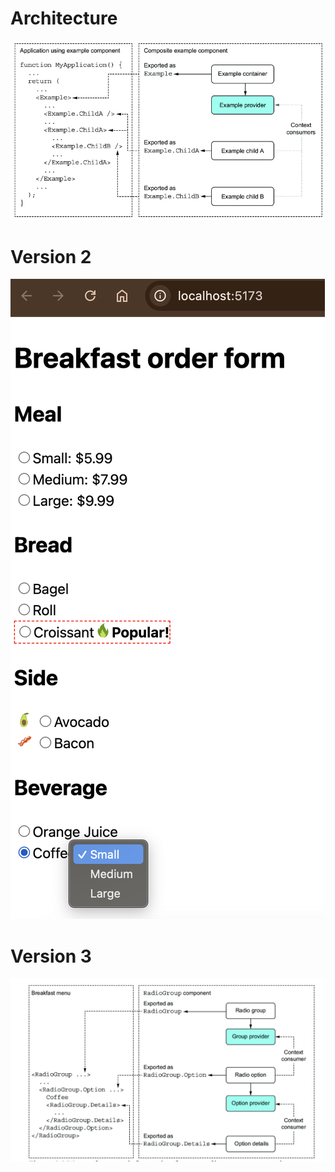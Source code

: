 # Architecture

![Composite Pattern](image.png)

# Version 2

![Version 2 for order meal app](image-1.png)

# Version 3

![Migrate better code quality](image-2.png)